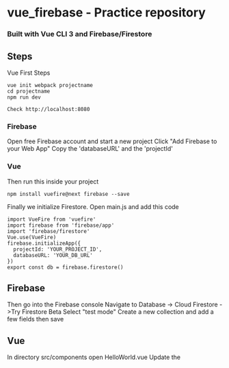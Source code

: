 # vue_firebase - Practice repository
### Built with Vue CLI 3 and Firebase/Firestore

## Steps
Vue First Steps
```
vue init webpack projectname
cd projectname
npm run dev

Check http://localhost:8080
```
### Firebase
Open free Firebase account and start a new project
Click "Add Firebase to your Web App"
Copy the 'databaseURL' and the 'projectId'

### Vue
Then run this inside your project
```
npm install vuefire@next firebase --save
```
Finally we initialize Firestore. Open main.js and add this code
```
import VueFire from 'vuefire'
import firebase from 'firebase/app'
import 'firebase/firestore'
Vue.use(VueFire)
firebase.initializeApp({
  projectId: 'YOUR_PROJECT_ID',
  databaseURL: 'YOUR_DB_URL'
})
export const db = firebase.firestore()
```
## Firebase
Then go into the Firebase console
Navigate to Database -> Cloud Firestore ->Try Firestore Beta
Select "test mode"
Create a new collection and add a few fields then save

## Vue
In directory src/components open HelloWorld.vue
Update the <script> tag with this code
```
import { db } from '../main'
export default {
  name: 'HelloWorld',
  data () {
    return {
      <collection name>: []
    }
  },
  firestore () {
    return {
      locations: db.collection('<field from collection').orderBy('<field 
from collection>')
    }
  }
}
```
